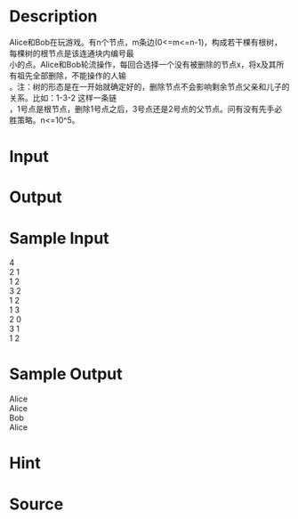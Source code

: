 
# Description

<div class="content"><div>Alice和Bob在玩游戏。有n个节点，m条边(0&lt;=m&lt;=n-1)，构成若干棵有根树，每棵树的根节点是该连通块内编号最</div>
<div>小的点。Alice和Bob轮流操作，每回合选择一个没有被删除的节点x，将x及其所有祖先全部删除，不能操作的人输</div>
<div>。注：树的形态是在一开始就确定好的，删除节点不会影响剩余节点父亲和儿子的关系。比如：1-3-2 这样一条链</div>
<div>，1号点是根节点，删除1号点之后，3号点还是2号点的父节点。问有没有先手必胜策略。n&lt;=10^5。</div></div>

# Input

<div class="content"></div>

# Output

<div class="content"></div>

# Sample Input

<div class="content"><span class="sampledata">4<br/>
2 1<br/>
1 2<br/>
3 2<br/>
1 2<br/>
1 3<br/>
2 0<br/>
3 1<br/>
1 2<br/>
</span></div>

# Sample Output

<div class="content"><span class="sampledata">Alice<br/>
Alice<br/>
Bob<br/>
Alice<br/>
</span></div>

# Hint

<div class="content"><p></p></div>

# Source

<div class="content"><p><a href="problemset.php?search="></a></p></div>

